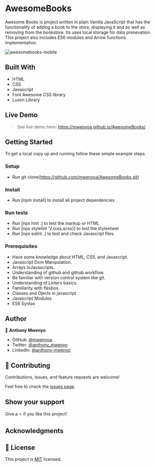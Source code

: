 # AwesomeBooks
Awesome Books is project written in plain Vanilla  JavaScript that has the functionality of adding a book to the store, displaying  it and as well as removing from the bookstore. Its uses local storage for data presevation. This project also Includes ES6 modules and Arrow functions implementation.

![awesomebooks-mobile](https://user-images.githubusercontent.com/28694196/170915223-631d40ad-a637-4e61-8b40-b7917552e815.png)

## Built With

- HTML
- CSS
- Javascript
- Font Awesome CSS library
- Luxon Library

## Live Demo
> See live demo  here: https://mwenyoa.github.io/AwesomeBooks/
## Getting Started
To get a local copy up and running follow these simple example steps.

### Setup
- Run git clone(https://github.com/mwenyoa/AwesomeBooks.git) 
### Install
- Run [npm install] to install all project dependencies

### Run tests
- Run [npx hint .] to test the markup or HTML
- Run [npx stylelint "**/**.{css,scss}] to test the stylesheet
- Run [npx eslint .] to test and check Javascript files.

### Prerequisites
- Have some knowledge about HTML, CSS, and Javascript.
- Javascript Dom Manipulation.
- Arrays inJavascripts.
- Understanding of github and github workflow.
- Be familiar with version control system like git.
- Understanding of Linters basics.
- Familiarity with flexbox.
- Classes and Ojects in javascript
- Javascript Modules
- ES6 Syntax

## Author

👤 **Anthony Mwenyo**

- GitHub: [@mwenyoa](https://github.com/mwenyoa)
- Twitter: [@anthony_mwenyo](https://twitter.com/anthony_mwenyo)
- LinkedIn: [@anthony-mwenyo](https://www.linkedin.com/in/anthony-mwenyo)


## 🤝 Contributing

Contributions, issues, and feature requests are welcome!

Feel free to check the [issues page](../../issues/).

## Show your support

Give a ⭐️ if you like this project!

## Acknowledgments

## 📝 License

This project is [MIT](./MIT.md) licensed.
